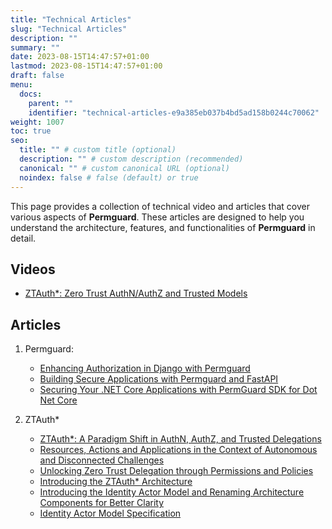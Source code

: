 ```yaml
---
title: "Technical Articles"
slug: "Technical Articles"
description: ""
summary: ""
date: 2023-08-15T14:47:57+01:00
lastmod: 2023-08-15T14:47:57+01:00
draft: false
menu:
  docs:
    parent: ""
    identifier: "technical-articles-e9a385eb037b4bd5ad158b0244c70062"
weight: 1007
toc: true
seo:
  title: "" # custom title (optional)
  description: "" # custom description (recommended)
  canonical: "" # custom canonical URL (optional)
  noindex: false # false (default) or true
---
```


This page provides a collection of technical video and articles that cover various aspects of **Permguard**. These articles are designed to help you understand the architecture, features, and functionalities of **Permguard** in detail.

## Videos

- [ZTAuth*: Zero Trust AuthN/AuthZ and Trusted Models](https://www.youtube.com/watch?v=rRE-LBrk6Dw)

## Articles

1) Permguard:

   - [Enhancing Authorization in Django with Permguard](https://medium.com/@antonio.radesca/enhancing-authorization-in-django-with-permguard-a-zero-trust-approach-b85b813d252d)
   - [Building Secure Applications with Permguard and FastAPI](https://medium.com/@antonio.radesca/building-secure-applications-with-permguard-and-fastapi-a5837dcacbb2)
   - [Securing Your .NET Core Applications with PermGuard SDK for Dot Net Core](https://medium.com/@antonio.radesca/securing-your-net-core-applications-with-permguard-sdk-for-dot-net-core-6b7a74bd8df4)

2) ZTAuth*

   - [ZTAuth\*: A Paradigm Shift in AuthN, AuthZ, and Trusted Delegations](https://medium.com/ztauth/ztauth-a-paradigm-shift-in-authn-authz-and-trusted-delegations-029801de8b0b)
   - [Resources, Actions and Applications in the Context of Autonomous and Disconnected Challenges](https://medium.com/ztauth/resources-actions-andapplications-in-the-context-of-autonomous-and-disconnected-challenges-b261d37cb28a)
   - [Unlocking Zero Trust Delegation through Permissions and Policies](https://medium.com/ztauth/unlocking-zero-trust-delegation-through-permissions-and-policies-f2952f56f79b)
   - [Introducing the ZTAuth\* Architecture](https://medium.com/ztauth/introducing-the-ztauth-architecture-8d220ba008d1)
   - [Introducing the Identity Actor Model and Renaming Architecture Components for Better Clarity](https://medium.com/ztauth/introducing-the-identity-actor-model-and-renaming-architecture-components-for-better-clarity-f854191f6cb9)
   - [Identity Actor Model Specification](https://github.com/ztauthstar/ztauthstar-specs/blob/main/identity-actor-mode-spec/01/identity_actor_model_spec_01.md)
